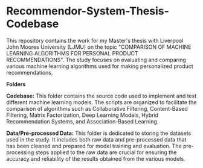 # Recommendor-System-Thesis-Codebase
This repository contains the work for my Master's thesis with Liverpool John Moores University (LJMU) on the topic "COMPARISON OF MACHINE LEARNING ALGORITHMS FOR PERSONAL PRODUCT RECOMMENDATIONS". The study focuses on evaluating and comparing various machine learning algorithms used for making personalized product recommendations.

**Folders**

**Codebase:** This folder contains the source code used to implement and test different machine learning models. The scripts are organized to facilitate the comparison of algorithms such as Collaborative Filtering, Content-Based Filtering, Matrix Factorization, Deep Learning Models, Hybrid Recommendation Systems, and Association-Based Learning.

**Data/Pre-processed Data:** This folder is dedicated to storing the datasets used in the study. It includes both raw data and pre-processed data that has been cleaned and prepared for model training and evaluation. The pre-processing steps applied to the raw data are crucial for ensuring the accuracy and reliability of the results obtained from the various models.

